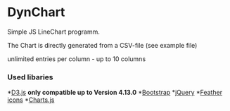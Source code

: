 # DynChart
Simple JS LineChart programm.

The Chart is directly generated from a CSV-file (see example file)


unlimited entries per column - up to 10 columns

### Used libaries
*[D3.js](https://github.com/d3/d3) **only compatible up to Version 4.13.0**
*[Bootstrap](https://github.com/twbs/bootstrap)
*[jQuery](https://github.com/twbs/bootstrap)
*[Feather icons](https://github.com/feathericons/feather)
*[Charts.js](http://chartjs.org/)
